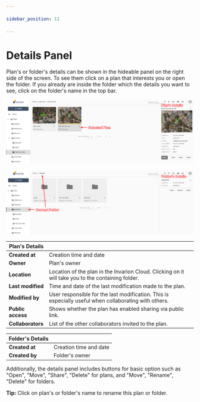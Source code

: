 ```yaml
---

sidebar_position: 11

---
```

# Details Panel

Plan's or folder's details can be shown in the hideable panel on the right side of the screen. To see them click on a plan that interests you or open the folder. If you already are inside the folder which the details you want to see, click on the folder's name in the top bar.

![Plan Details](./assets/Plan_Details.png)

![Folder Details](./assets/Folder_Details.png)

|Plan's Details||
|---|---|
|**Created at**|Creation time and date|
|**Owner**|Plan's owner|
|**Location**|Location of the plan in the Invarion Cloud. Clicking on it will take you to the containing folder.|
|**Last modified**|Time and date of the last modification made to the plan.|
|**Modified by**|User responsible for the last modification. This is especially useful when collaborating with others.|
|**Public access**|Shows whether the plan has enabled sharing via public link.|
|**Collaborators**|List of the other collaborators invited to the plan.|

|Folder's Details||
|---|---|
|**Created at**|Creation time and date|
|**Created by**|Folder's owner|

Additionally, the details panel includes buttons for basic option such as "Open", "Move", "Share", "Delete" for plans, and  "Move", "Rename", "Delete" for folders.

**Tip:** Click on plan's or folder's name to rename this plan or folder.